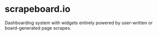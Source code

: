 # scrapeboard.io
Dashboarding system with widgets entirely powered by user-written or board-generated page scrapes.
